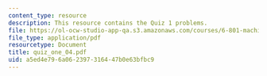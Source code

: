 ```yaml
---
content_type: resource
description: This resource contains the Quiz 1 problems.
file: https://ol-ocw-studio-app-qa.s3.amazonaws.com/courses/6-801-machine-vision-fall-2004/a5ed4e796a062397316447b0e63bfbc9_quiz_one_04.pdf
file_type: application/pdf
resourcetype: Document
title: quiz_one_04.pdf
uid: a5ed4e79-6a06-2397-3164-47b0e63bfbc9
---
```

